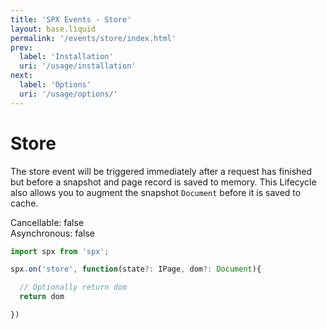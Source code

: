 ```yaml
---
title: 'SPX Events - Store'
layout: base.liquid
permalink: '/events/store/index.html'
prev:
  label: 'Installation'
  uri: '/usage/installation'
next:
  label: 'Options'
  uri: '/usage/options/'
---
```


# Store

The store event will be triggered immediately after a request has finished but before a snapshot and page record is saved to memory. This Lifecycle also allows you to augment the snapshot `Document` before it is saved to cache.

<span class="fc-gray">Cancellable</span>: <span class="ff-code fs-md fc-cyan">false</span><br>
<span class="fc-gray">Asynchronous</span>: <span class="ff-code fs-md fc-cyan">false</span>

<!-- prettier-ignore -->
```js
import spx from 'spx';

spx.on('store', function(state?: IPage, dom?: Document){

  // Optionally return dom
  return dom

})
```
